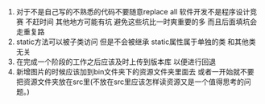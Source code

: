 1. 对于不是自己写的不熟悉的代码不要随意replace all 软件开发不是程序设计竞赛 不赶时间 其他地方可能有坑 避免这些坑比一时爽重要的多 而且后面填坑会走重复路
2. static方法可以被子类访问 但是不会被继承 static属性属于单独的类 和其他类无关
3. 在完成一个阶段的工作之后应该及时上传到版本库 以便进行回退
4. 新增图片的时候应该加到bin文件夹下的资源文件夹里面去 或者一开始就不要把资源文件夹放在src里(不放在src里应该怎样读资源又是一个值得思考的问题。)

